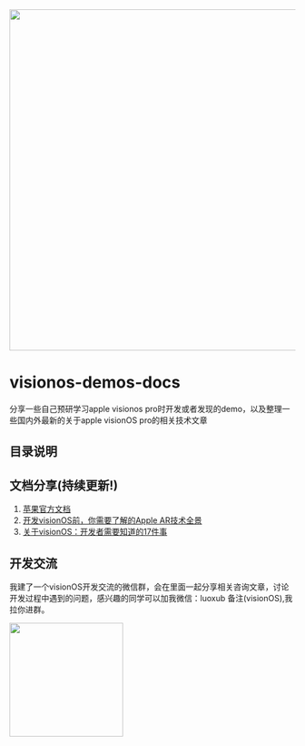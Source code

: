  <img src="https://github.com/luoxubin/visionos-demos-docs/assets/1559994/bfd08998-38d1-4272-ba3e-043e9f895e5f" width="600px" />

# visionos-demos-docs
分享一些自己预研学习apple visionos pro时开发或者发现的demo，以及整理一些国内外最新的关于apple visionOS pro的相关技术文章

## 目录说明


## 文档分享(持续更新!)
1. [苹果官方文档](https://developer.apple.com/visionos/planning/#where-to-start)
2. [开发visionOS前，你需要了解的Apple AR技术全景](https://mp.weixin.qq.com/s/8bzrDDyH9BdvwCnhw_EEHw)
3. [关于visionOS：开发者需要知道的17件事](https://mp.weixin.qq.com/s/cs-fq3nu89Zqsldc5tYtXA)

## 开发交流
我建了一个visionOS开发交流的微信群，会在里面一起分享相关咨询文章，讨论开发过程中遇到的问题，感兴趣的同学可以加我微信：luoxub 备注(visionOS),我拉你进群。

<img src="https://github.com/luoxubin/visionos-demos-docs/assets/1559994/49cfed3c-d2d4-4a80-9688-8c0ace001d58" width="200px" />
